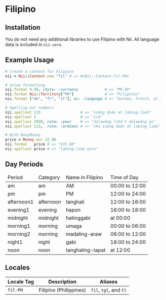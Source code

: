 <!-- This file has been generated. Source: languages/_template.md.erb -->

# Filipino

## Installation

You do not need any additional libraries to use Filipino with Nii.
All language data is included in `nii-core`.

## Example Usage

``` ruby
# Create a context for Filipino
nii = Nii::Context.new "fil" # => #<Nii::Context:fil-PH>

# Value formatting
nii.format 9.99, style: :currency            # => "₱9.99"
nii.format Nii::Territory["PH"]              # => "Pilipinas"
nii.format ["de", "fr", "it"], as: :language # => "German, French, at Italian"

# Spelling out numbers
nii.spellout 115                  # => "isáng daán at labíng-limá"
nii.spellout 1                    # => "isá"
nii.spellout 2020, rule: :year    # => "dalawáng libó’t dalawáng pû"
nii.spellout 115,  rule: :ordinal # => "ika isáng daán at labíng-limá"

# With RubyMoney
price = Money.eur 15_00
nii.format   price # => "€15.00"
nii.spellout price # => "labíng-limá euro"
```

## Day Periods


<table>
  <thead>
    <tr>
      <td>Period</td>
      <td>Category</td>
      <td>Name in Filipino</td>
      <td>Time of Day</td>
    </tr>
  </thead>
  <tbody>
    <tr>
      <td>am</td>
      <td>am</td>
      <td>AM</td>
      <td>00:00 to 12:00</td>
    </tr>
    <tr>
      <td>pm</td>
      <td>pm</td>
      <td>PM</td>
      <td>12:00 to 24:00</td>
    </tr>
    <tr>
      <td>afternoon1</td>
      <td>afternoon</td>
      <td>tanghali</td>
      <td>12:00 to 16:00</td>
    </tr>
    <tr>
      <td>evening1</td>
      <td>evening</td>
      <td>hapon</td>
      <td>16:00 to 18:00</td>
    </tr>
    <tr>
      <td>midnight</td>
      <td>midnight</td>
      <td>hatinggabi</td>
      <td>at 00:00</td>
    </tr>
    <tr>
      <td>morning1</td>
      <td>morning</td>
      <td>umaga</td>
      <td>00:00 to 06:00</td>
    </tr>
    <tr>
      <td>morning2</td>
      <td>morning</td>
      <td>madaling-araw</td>
      <td>06:00 to 12:00</td>
    </tr>
    <tr>
      <td>night1</td>
      <td>night</td>
      <td>gabi</td>
      <td>18:00 to 24:00</td>
    </tr>
    <tr>
      <td>noon</td>
      <td>noon</td>
      <td>tanghaling-tapat</td>
      <td>at 12:00</td>
    </tr>
  </tbody>
</table>



## Locales

<table>
  <thead>
    <tr>
      <th>Locale Tag</th>
      <th>Description</th>
      <th>Aliases</th>
    </tr>
  </thead>
  <tbody>
    <tr>
      <td><code>fil-PH</code></td>
      <td>Filipino (Philippines)</td>
      <td><code>fil</code>, <code>tgl</code>, and <code>tl</code></td>
    </tr>
  </tbody>
</table>

